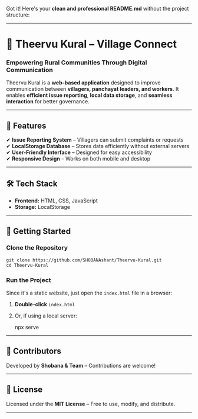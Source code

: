 Got it! Here's your **clean and professional README.md** without the project structure:  

---

# 🏡 Theervu Kural – Village Connect  

### **Empowering Rural Communities Through Digital Communication**  

Theervu Kural is a **web-based application** designed to improve communication between **villagers, panchayat leaders, and workers**. It enables **efficient issue reporting**, **local data storage**, and **seamless interaction** for better governance.  

---

## 🌟 Features  
✔ **Issue Reporting System** – Villagers can submit complaints or requests  
✔ **LocalStorage Database** – Stores data efficiently without external servers  
✔ **User-Friendly Interface** – Designed for easy accessibility  
✔ **Responsive Design** – Works on both mobile and desktop  

---

## 🛠️ Tech Stack  

- **Frontend:** HTML, CSS, JavaScript  
- **Storage:** LocalStorage  

---

## 🚀 Getting Started  

### **Clone the Repository**  
```
git clone https://github.com/SHOBANAshant/Theervu-Kural.git
cd Theervu-Kural
```

### **Run the Project**  
Since it's a static website, just open the `index.html` file in a browser:  
1. **Double-click** `index.html`  
2. Or, if using a local server:  
   
   npx serve
   

---

## 🤝 Contributors  
Developed by **Shobana & Team** – Contributions are welcome!  

---

## 📜 License  
Licensed under the **MIT License** – Free to use, modify, and distribute.  

---

